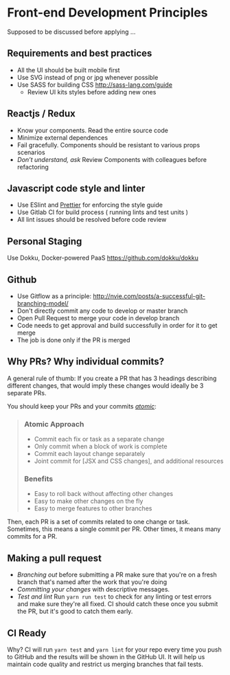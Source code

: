 
# Front-end Development Principles

Supposed to be discussed before applying ... 
 
## Requirements and best practices
* All the UI should be built mobile first
* Use SVG instead of png or jpg whenever possible
* Use SASS for building CSS http://sass-lang.com/guide
  - Review UI kits styles before adding new ones

## Reactjs / Redux
* Know your components. Read the entire source code
* Minimize external dependences
* Fail gracefully. Components should be resistant to various props scenarios
* *Don’t understand, ask* Review Components with colleagues before refactoring

## Javascript code style and linter
* Use ESlint and [Prettier](https://github.com/prettier/prettier) for enforcing the style guide 
* Use Gitlab CI for build process ( running lints and test units )
* All lint issues should be resolved before code review

## Personal Staging
Use Dokku, Docker-powered PaaS https://github.com/dokku/dokku

## Github
* Use Gitflow as a principle: http://nvie.com/posts/a-successful-git-branching-model/
* Don't directly commit any code to develop or master branch
* Open Pull Request to merge your code in develop branch
* Code needs to get approval and build successfully in order for it to get merge 
* The job is done only if the PR is merged

## Why PRs? Why individual commits?

A general rule of thumb:
If you create a PR that has 3 headings describing different changes,
that would imply these changes would ideally be 3 separate PRs.

You should keep your PRs and your commits _[atomic](https://www.freshconsulting.com/atomic-commits/)_:

> ### Atomic Approach
> 
> - Commit each fix or task as a separate change
> - Only commit when a block of work is complete
> - Commit each layout change separately
> - Joint commit for \[JSX and CSS changes\], and additional resources
> 
> ### Benefits
> 
> - Easy to roll back without affecting other changes
> - Easy to make other changes on the fly
> - Easy to merge features to other branches

Then, each PR is a set of commits related to one change or task.
Sometimes, this means a single commit per PR.
Other times, it means many commits for a PR.

## Making a pull request

* *Branching out* before submitting a PR make sure that you're on a fresh branch that's named after the work that you're doing
* *Committing your changes* with descriptive messages. 
* *Test and lint* Run `yarn run test` to check for any linting or test errors and make sure they're all fixed. CI should catch these once you submit the PR, but it's good to catch them early.

## CI Ready
Why? CI will run `yarn test` and `yarn lint` for your repo every time you push to GitHub and the results will be shown in the GitHub UI. It will help us maintain code quality and restrict us merging branches that fail tests.


